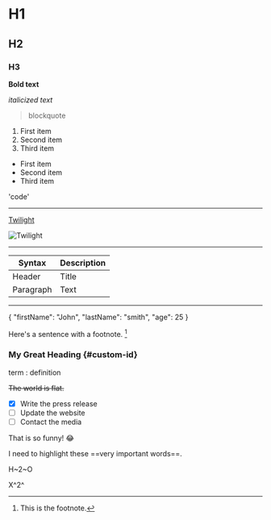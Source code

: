 # H1
## H2
### H3

**Bold text**

*italicized text*

> blockquote

1. First item
2. Second item
3. Third item

- First item
- Second item
- Third item

'code'

---

[Twilight](https://www.imdb.com/title/tt1099212/)

![Twilight](https://www.google.com/url?sa=i&url=https%3A%2F%2Fwww.imdb.com%2Ftitle%2Ftt1325004%2F&psig=AOvVaw0vN8LfQJCs6RSK5u0I_F8i&ust=1701959767945000&source=images&cd=vfe&opi=89978449&ved=0CBIQjRxqFwoTCMCjga2E-4IDFQAAAAAdAAAAABAE)

---

| Syntax | Description |
|--------|-------------|
| Header | Title |
| Paragraph | Text |

---

{
"firstName": "John",
"lastName": "smith",
"age": 25
}

Here's a sentence with a footnote.
[^1]

[^1]: This is the footnote.

### My Great Heading {#custom-id}

term
: definition

~~The world is flat.~~

- [x] Write the press release
- [ ] Update the website
- [ ] Contact the media

That is so funny! :joy:

I need to highlight these ==very
important words==.

H~2~O

X^2^
